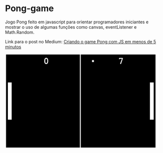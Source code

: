 ﻿# Pong-game

Jogo Pong feito em javascript para orientar programadores iniciantes e mostrar o uso de algumas funções como canvas, eventListener e Math.Random.

Link para o post no Medium: [Criando o game Pong com JS em menos de 5 minutos](criando-o-game-pong-com-js-em-menos-de-5-minutos-554d8a97a68d)

![gameScreen](./gamescreen.png)